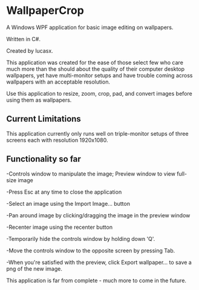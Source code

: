 # WallpaperCrop
A Windows WPF application for basic image editing on wallpapers.

Written in C#.

Created by lucasx.

This application was created for the ease of those select few who care much more than the should about the quality of their computer desktop
wallpapers, yet have multi-monitor setups and have trouble coming across wallpapers with an acceptable resolution.

Use this application to resize, zoom, crop, pad, and convert images before using them as wallpapers.

## Current Limitations
This application currently only runs well on triple-monitor setups of three screens each with resolution 1920x1080.

## Functionality so far
-Controls window to manipulate the image; Preview window to view full-size image

-Press Esc at any time to close the application

-Select an image using the Import Image... button

-Pan around image by clicking/dragging the image in the preview window

-Recenter image using the recenter button

-Temporarily hide the controls window by holding down 'Q'.

-Move the controls window to the opposite screen by pressing Tab.

-When you're satisfied with the preview, click Export wallpaper... to save a png of the new image.

This application is far from complete - much more to come in the future.
